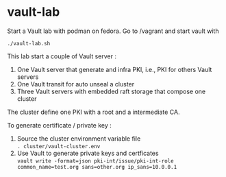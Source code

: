 # vault-lab

Start a Vault lab with podman on fedora.
Go to /vagrant and start vault with
```
./vault-lab.sh
```
This lab start a couple of Vault server :
1. One Vault server that generate and infra PKI, i.e., PKI for others Vault servers
1. One Vault transit for auto unseal a cluster
1. Three Vault servers with embedded raft storage that compose one cluster

The cluster define one PKI with a root and a intermediate CA.

To generate certificate / private key :
1. Source the cluster environment variable file  
```. cluster/vault-cluster.env```
1. Use Vault to generate private keys and certficates  
```vault write -format=json pki-int/issue/pki-int-role common_name=test.org sans=other.org ip_sans=10.0.0.1```